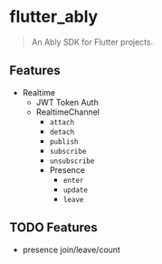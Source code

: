 # flutter_ably

> An Ably SDK for Flutter projects.

## Features

- Realtime
    - JWT Token Auth
    - RealtimeChannel
        - `attach`
        - `detach`
        - `publish`
        - `subscribe`
        - `unsubscribe`
        - Presence
            - `enter`
            - `update`
            - `leave`

## TODO Features

- presence join/leave/count
